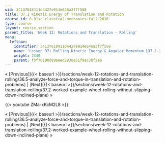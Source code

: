 ```yaml
---
uid: 34137618411d4427e914e646a3f7f568
title: 37.1 Kinetic Energy of Translation and Rotation
course_id: 8-01sc-classical-mechanics-fall-2016
type: course
layout: course_section
parent_title: 'Week 12: Rotations and Translation - Rolling'
menu:
  leftnav:
    identifier: 34137618411d4427e914e646a3f7f568
    name: 'Lesson 37: Rolling Kinetic Energy & Angular Momentum [37.1-37.4]'
    weight: 2340
    parent: fbf76190d89eeed2930e51f9ac3bf2a6
---
```


« [Previous]({{< baseurl >}}/sections/week-12-rotations-and-translation-rolling/36.5-analyze-force-and-torque-in-translation-and-rotation-problems) | [Next]({{< baseurl >}}/sections/week-12-rotations-and-translation-rolling/37.2-worked-example-wheel-rolling-without-slipping-down-inclined-plane) »

{{< youtube ZMa-xKcM2L8 >}}

« [Previous]({{< baseurl >}}/sections/week-12-rotations-and-translation-rolling/36.5-analyze-force-and-torque-in-translation-and-rotation-problems) | [Next]({{< baseurl >}}/sections/week-12-rotations-and-translation-rolling/37.2-worked-example-wheel-rolling-without-slipping-down-inclined-plane) »
